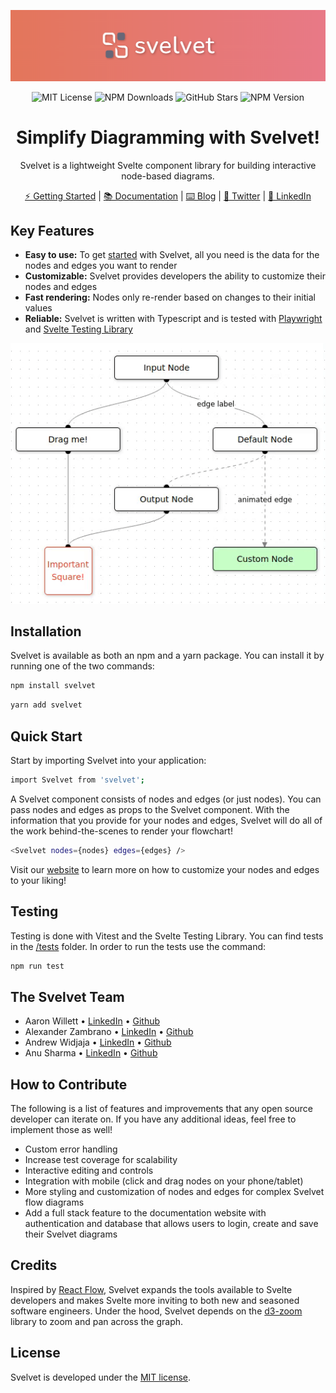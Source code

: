 <div align="center">

![banner](./src/assets/banner.png)

![MIT License](https://img.shields.io/badge/license-MIT-%23fb7182)
![NPM Downloads](https://img.shields.io/npm/dt/svelvet?color=%23fb7182&label=downloads)
![GitHub Stars](https://img.shields.io/github/stars/oslabs-beta/svelvet?color=%23fb7182)
![NPM Version](https://img.shields.io/npm/v/svelvet?color=%23fb7182&label=version)

# Simplify Diagramming with Svelvet!

Svelvet is a lightweight Svelte component library for building interactive node-based diagrams.

[⚡ Getting Started](https://svelvet.io/docs/installation/) | [📚 Documentation](https://svelvet.io/docs/core-concepts/) | [⌨️ Blog](https://medium.com/@alexander.zambrano/simplify-application-diagramming-with-svelvet-a8f664731243) | [💬 Twitter](https://twitter.com/svelvet_oslabs) | [💼 LinkedIn](https://www.linkedin.com/company/svelvet/)

</div>

## Key Features

- **Easy to use:** To get [started](https://svelvet.io/docs/basic-usage/) with Svelvet, all you need is the data for the nodes and edges you want to render
- **Customizable:** Svelvet provides developers the ability to customize their nodes and edges 
- **Fast rendering:** Nodes only re-render based on changes to their initial values
- **Reliable:** Svelvet is written with Typescript and is tested with [Playwright](https://playwright.dev/) and [Svelte Testing Library](https://testing-library.com/docs/svelte-testing-library/intro/)

![screenshot](./src/assets/svelvet.gif)

## Installation 
Svelvet is available as both an npm and a yarn package. You can install it by running one of the two commands: 

```bash
npm install svelvet
```
```bash
yarn add svelvet
```

## Quick Start

Start by importing Svelvet into your application: 

```bash
import Svelvet from 'svelvet';
```
A Svelvet component consists of nodes and edges (or just nodes). You can pass nodes and edges as props to the Svelvet component. With the information that you provide for your nodes and edges, Svelvet will do all of the work behind-the-scenes to render your flowchart! 

```bash
<Svelvet nodes={nodes} edges={edges} />
```

Visit our [website](svelvet.io) to learn more on how to customize your nodes and edges to your liking! 

## Testing
Testing is done with Vitest and the Svelte Testing Library. You can find tests in the [/tests](https://github.com/oslabs-beta/Svelvet/tree/main/tests) folder. In order to run the tests use the command:
```bash
npm run test
```

## The Svelvet Team 

* Aaron Willett • [LinkedIn](https://www.linkedin.com/in/awillettnyc/) • [Github](https://github.com/awillettnyc)
* Alexander Zambrano • [LinkedIn](https://www.linkedin.com/in/alexander-z-8b7716b0/) • [Github](https://github.com/azambran21)
* Andrew Widjaja • [LinkedIn](https://www.linkedin.com/in/andrew-widjaja/) • [Github](https://github.com/andrew-widjaja)
* Anu Sharma • [LinkedIn](https://www.linkedin.com/in/anu-sharma-6936a686/) • [Github](https://github.com/anulepau)

## How to Contribute 
The following is a list of features and improvements that any open source developer can iterate on. If you have any additional ideas, feel free to implement those as well!

- Custom error handling
- Increase test coverage for scalability 
- Interactive editing and controls
- Integration with mobile (click and drag nodes on your phone/tablet)
- More styling and customization of nodes and edges for complex Svelvet flow diagrams 
- Add a full stack feature to the documentation website with authentication and database that allows users to login, create and save their Svelvet diagrams 

## Credits

Inspired by [React Flow](reactflow.dev), Svelvet expands the tools available to Svelte developers and makes Svelte more inviting to both new and seasoned software engineers. Under the hood, Svelvet depends on the [d3-zoom](https://github.com/d3/d3-zoom) library to zoom and pan across the graph. 

## License

Svelvet is developed under the [MIT license](https://github.com/oslabs-beta/Svelvet/blob/main/LICENSE). 
